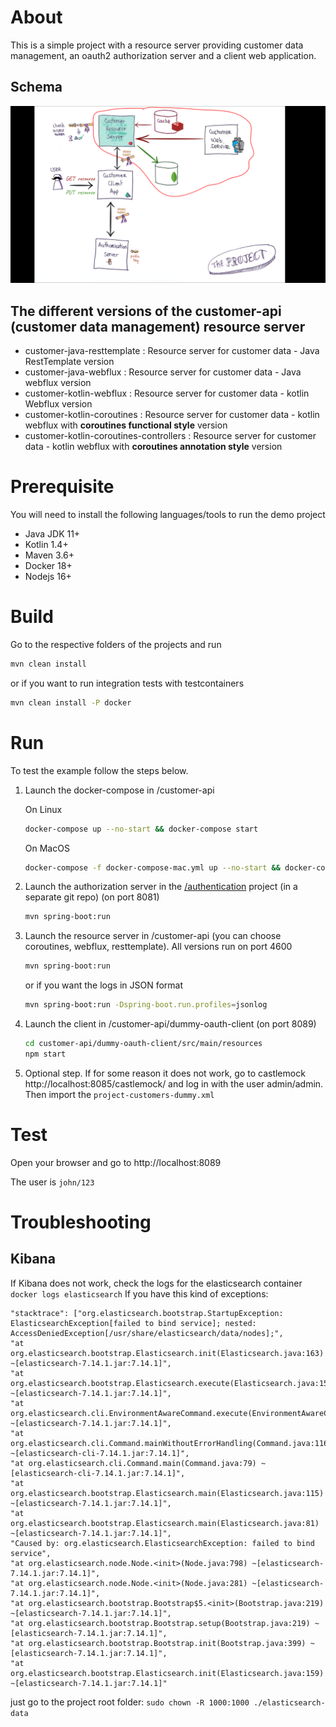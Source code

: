 # About
This is a simple project with a resource server providing customer data management, an oauth2 authorization server and a client web application.

## Schema

![Demo project](DevoxxDemo.png)


## The different versions of the customer-api (customer data management) resource server

* customer-java-resttemplate : Resource server for customer data - Java RestTemplate version
* customer-java-webflux : Resource server for customer data - Java webflux version
* customer-kotlin-webflux : Resource server for customer data - kotlin Webflux version
* customer-kotlin-coroutines : Resource server for customer data - kotlin webflux with **coroutines functional style** version
* customer-kotlin-coroutines-controllers : Resource server for customer data - kotlin webflux with **coroutines annotation style** version

# Prerequisite

You will need to install the following languages/tools to run the demo project

* Java JDK 11+
* Kotlin 1.4+
* Maven 3.6+
* Docker 18+
* Nodejs 16+

# Build

Go to the respective folders of the projects and run
```sh
mvn clean install
```
or if you want to run integration tests with testcontainers
```sh
mvn clean install -P docker
``` 

# Run
To test the example follow the steps below.

1. Launch the docker-compose in /customer-api 

   On Linux
    ```sh
    docker-compose up --no-start && docker-compose start
    ```
   On MacOS
   ```sh
   docker-compose -f docker-compose-mac.yml up --no-start && docker-compose -f docker-compose-mac.yml start
   ```

2. Launch the authorization server in the [/authentication](https://github.com/jaguiar/authentication) project (in a separate git repo) (on port 8081)
    ```sh
    mvn spring-boot:run
    ```
3. Launch the resource server in /customer-api (you can choose coroutines, webflux, resttemplate). All versions run on port 4600
    ```sh
    mvn spring-boot:run
    ```
    or if you want the logs in JSON format
    ```sh
    mvn spring-boot:run -Dspring-boot.run.profiles=jsonlog
    ```

4. Launch the client in /customer-api/dummy-oauth-client (on port 8089)
    ```sh
    cd customer-api/dummy-oauth-client/src/main/resources
    npm start
    ```
5. Optional step. If for some reason it does not work, go to castlemock http://localhost:8085/castlemock/ and log in with the user admin/admin.
    Then import the `project-customers-dummy.xml`

# Test
Open your browser and go to http://localhost:8089

The user is `john/123`

# Troubleshooting
## Kibana
If Kibana does not work, check the logs for the elasticsearch container
`docker logs elasticsearch` 
If you have this kind of exceptions:
```
"stacktrace": ["org.elasticsearch.bootstrap.StartupException: ElasticsearchException[failed to bind service]; nested: AccessDeniedException[/usr/share/elasticsearch/data/nodes];",
"at org.elasticsearch.bootstrap.Elasticsearch.init(Elasticsearch.java:163) ~[elasticsearch-7.14.1.jar:7.14.1]",
"at org.elasticsearch.bootstrap.Elasticsearch.execute(Elasticsearch.java:150) ~[elasticsearch-7.14.1.jar:7.14.1]",
"at org.elasticsearch.cli.EnvironmentAwareCommand.execute(EnvironmentAwareCommand.java:75) ~[elasticsearch-7.14.1.jar:7.14.1]",
"at org.elasticsearch.cli.Command.mainWithoutErrorHandling(Command.java:116) ~[elasticsearch-cli-7.14.1.jar:7.14.1]",
"at org.elasticsearch.cli.Command.main(Command.java:79) ~[elasticsearch-cli-7.14.1.jar:7.14.1]",
"at org.elasticsearch.bootstrap.Elasticsearch.main(Elasticsearch.java:115) ~[elasticsearch-7.14.1.jar:7.14.1]",
"at org.elasticsearch.bootstrap.Elasticsearch.main(Elasticsearch.java:81) ~[elasticsearch-7.14.1.jar:7.14.1]",
"Caused by: org.elasticsearch.ElasticsearchException: failed to bind service",
"at org.elasticsearch.node.Node.<init>(Node.java:798) ~[elasticsearch-7.14.1.jar:7.14.1]",
"at org.elasticsearch.node.Node.<init>(Node.java:281) ~[elasticsearch-7.14.1.jar:7.14.1]",
"at org.elasticsearch.bootstrap.Bootstrap$5.<init>(Bootstrap.java:219) ~[elasticsearch-7.14.1.jar:7.14.1]",
"at org.elasticsearch.bootstrap.Bootstrap.setup(Bootstrap.java:219) ~[elasticsearch-7.14.1.jar:7.14.1]",
"at org.elasticsearch.bootstrap.Bootstrap.init(Bootstrap.java:399) ~[elasticsearch-7.14.1.jar:7.14.1]",
"at org.elasticsearch.bootstrap.Elasticsearch.init(Elasticsearch.java:159) ~[elasticsearch-7.14.1.jar:7.14.1]"
```
just go to the project root folder:
`sudo chown -R 1000:1000 ./elasticsearch-data`
